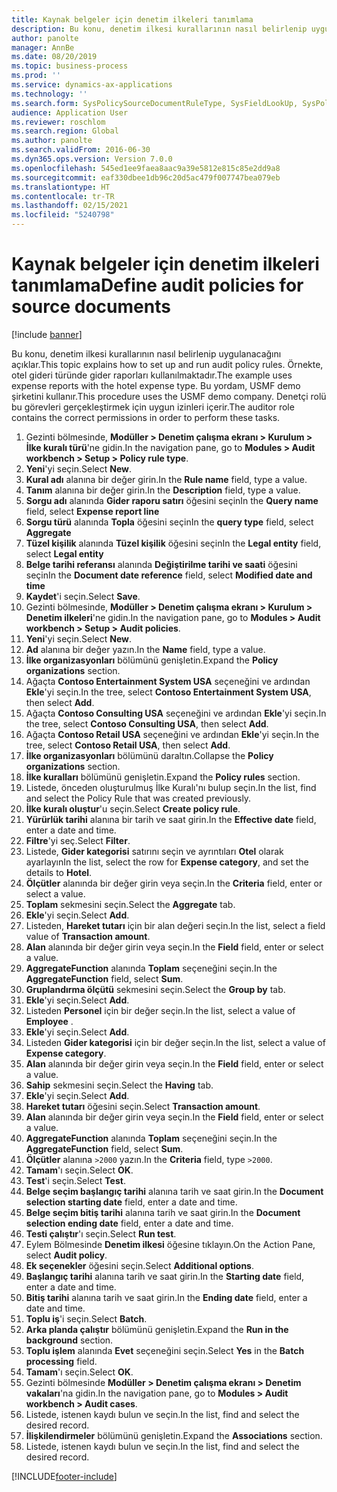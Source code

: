 ```yaml
---
title: Kaynak belgeler için denetim ilkeleri tanımlama
description: Bu konu, denetim ilkesi kurallarının nasıl belirlenip uygulanacağını açıklar.
author: panolte
manager: AnnBe
ms.date: 08/20/2019
ms.topic: business-process
ms.prod: ''
ms.service: dynamics-ax-applications
ms.technology: ''
ms.search.form: SysPolicySourceDocumentRuleType, SysFieldLookUp, SysPolicyListPage, SysPolicy, AuditPolicyRule, SysQueryForm, SysQueryFieldLookUp, AuditPolicyDateSelection, AuditPolicyAdditionalOption, BatchJob, CaseDetail
audience: Application User
ms.reviewer: roschlom
ms.search.region: Global
ms.author: panolte
ms.search.validFrom: 2016-06-30
ms.dyn365.ops.version: Version 7.0.0
ms.openlocfilehash: 545ed1ee9faea8aac9a39e5812e815c85e2dd9a8
ms.sourcegitcommit: eaf330dbee1db96c20d5ac479f007747bea079eb
ms.translationtype: HT
ms.contentlocale: tr-TR
ms.lasthandoff: 02/15/2021
ms.locfileid: "5240798"
---
```

# <a name="define-audit-policies-for-source-documents"></a><span data-ttu-id="d24fe-103">Kaynak belgeler için denetim ilkeleri tanımlama</span><span class="sxs-lookup"><span data-stu-id="d24fe-103">Define audit policies for source documents</span></span>

[!include [banner](../../includes/banner.md)]

<span data-ttu-id="d24fe-104">Bu konu, denetim ilkesi kurallarının nasıl belirlenip uygulanacağını açıklar.</span><span class="sxs-lookup"><span data-stu-id="d24fe-104">This topic explains how to set up and run audit policy rules.</span></span> <span data-ttu-id="d24fe-105">Örnekte, otel gideri türünde gider raporları kullanılmaktadır.</span><span class="sxs-lookup"><span data-stu-id="d24fe-105">The example uses expense reports with the hotel expense type.</span></span> <span data-ttu-id="d24fe-106">Bu yordam, USMF demo şirketini kullanır.</span><span class="sxs-lookup"><span data-stu-id="d24fe-106">This procedure uses the USMF demo company.</span></span> <span data-ttu-id="d24fe-107">Denetçi rolü bu görevleri gerçekleştirmek için uygun izinleri içerir.</span><span class="sxs-lookup"><span data-stu-id="d24fe-107">The auditor role contains the correct permissions in order to perform these tasks.</span></span>

1. <span data-ttu-id="d24fe-108">Gezinti bölmesinde, **Modüller > Denetim çalışma ekranı > Kurulum > İlke kuralı türü**'ne gidin.</span><span class="sxs-lookup"><span data-stu-id="d24fe-108">In the navigation pane, go to **Modules > Audit workbench > Setup > Policy rule type**.</span></span>
2. <span data-ttu-id="d24fe-109">**Yeni**'yi seçin.</span><span class="sxs-lookup"><span data-stu-id="d24fe-109">Select **New**.</span></span>
3. <span data-ttu-id="d24fe-110">**Kural adı** alanına bir değer girin.</span><span class="sxs-lookup"><span data-stu-id="d24fe-110">In the **Rule name** field, type a value.</span></span>
4. <span data-ttu-id="d24fe-111">**Tanım** alanına bir değer girin.</span><span class="sxs-lookup"><span data-stu-id="d24fe-111">In the **Description** field, type a value.</span></span>
5. <span data-ttu-id="d24fe-112">**Sorgu adı** alanında **Gider raporu satırı** öğesini seçin</span><span class="sxs-lookup"><span data-stu-id="d24fe-112">In the **Query name** field, select **Expense report line**</span></span>
6. <span data-ttu-id="d24fe-113">**Sorgu türü** alanında **Topla** öğesini seçin</span><span class="sxs-lookup"><span data-stu-id="d24fe-113">In the **query type** field, select **Aggregate**</span></span>
7. <span data-ttu-id="d24fe-114">**Tüzel kişilik** alanında **Tüzel kişilik** öğesini seçin</span><span class="sxs-lookup"><span data-stu-id="d24fe-114">In the **Legal entity** field, select **Legal entity**</span></span>
8. <span data-ttu-id="d24fe-115">**Belge tarihi referansı** alanında **Değiştirilme tarihi ve saati** öğesini seçin</span><span class="sxs-lookup"><span data-stu-id="d24fe-115">In the **Document date reference** field, select **Modified date and time**</span></span>
9. <span data-ttu-id="d24fe-116">**Kaydet**'i seçin.</span><span class="sxs-lookup"><span data-stu-id="d24fe-116">Select **Save**.</span></span>
10. <span data-ttu-id="d24fe-117">Gezinti bölmesinde, **Modüller > Denetim çalışma ekranı > Kurulum > Denetim ilkeleri**'ne gidin.</span><span class="sxs-lookup"><span data-stu-id="d24fe-117">In the navigation pane, go to **Modules > Audit workbench > Setup > Audit policies**.</span></span>
11. <span data-ttu-id="d24fe-118">**Yeni**'yi seçin.</span><span class="sxs-lookup"><span data-stu-id="d24fe-118">Select **New**.</span></span>
12. <span data-ttu-id="d24fe-119">**Ad** alanına bir değer yazın.</span><span class="sxs-lookup"><span data-stu-id="d24fe-119">In the **Name** field, type a value.</span></span>
13. <span data-ttu-id="d24fe-120">**İlke organizasyonları**  bölümünü genişletin.</span><span class="sxs-lookup"><span data-stu-id="d24fe-120">Expand the **Policy organizations** section.</span></span>
14. <span data-ttu-id="d24fe-121">Ağaçta **Contoso Entertainment System USA** seçeneğini ve ardından **Ekle**'yi seçin.</span><span class="sxs-lookup"><span data-stu-id="d24fe-121">In the tree, select **Contoso Entertainment System USA**, then select **Add**.</span></span>
15. <span data-ttu-id="d24fe-122">Ağaçta **Contoso Consulting USA** seçeneğini ve ardından **Ekle**'yi seçin.</span><span class="sxs-lookup"><span data-stu-id="d24fe-122">In the tree, select **Contoso Consulting USA**, then select **Add**.</span></span>
16. <span data-ttu-id="d24fe-123">Ağaçta **Contoso Retail USA** seçeneğini ve ardından **Ekle**'yi seçin.</span><span class="sxs-lookup"><span data-stu-id="d24fe-123">In the tree, select **Contoso Retail USA**, then select **Add**.</span></span>
17. <span data-ttu-id="d24fe-124">**İlke organizasyonları** bölümünü daraltın.</span><span class="sxs-lookup"><span data-stu-id="d24fe-124">Collapse the **Policy organizations** section.</span></span>
18. <span data-ttu-id="d24fe-125">**İlke kuralları**  bölümünü genişletin.</span><span class="sxs-lookup"><span data-stu-id="d24fe-125">Expand the **Policy rules** section.</span></span>
19. <span data-ttu-id="d24fe-126">Listede, önceden oluşturulmuş İlke Kuralı'nı bulup seçin.</span><span class="sxs-lookup"><span data-stu-id="d24fe-126">In the list, find and select the Policy Rule that was created previously.</span></span>
20. <span data-ttu-id="d24fe-127">**İlke kuralı oluştur**'u seçin.</span><span class="sxs-lookup"><span data-stu-id="d24fe-127">Select **Create policy rule**.</span></span>
21. <span data-ttu-id="d24fe-128">**Yürürlük tarihi** alanına bir tarih ve saat girin.</span><span class="sxs-lookup"><span data-stu-id="d24fe-128">In the **Effective date** field, enter a date and time.</span></span>
22. <span data-ttu-id="d24fe-129">**Filtre**'yi seç.</span><span class="sxs-lookup"><span data-stu-id="d24fe-129">Select **Filter**.</span></span>
23. <span data-ttu-id="d24fe-130">Listede, **Gider kategorisi** satırını seçin ve ayrıntıları **Otel** olarak ayarlayın</span><span class="sxs-lookup"><span data-stu-id="d24fe-130">In the list, select the row for **Expense category**, and set the details to **Hotel**.</span></span>
24. <span data-ttu-id="d24fe-131">**Ölçütler** alanında bir değer girin veya seçin.</span><span class="sxs-lookup"><span data-stu-id="d24fe-131">In the **Criteria** field, enter or select a value.</span></span>
25. <span data-ttu-id="d24fe-132">**Toplam** sekmesini seçin.</span><span class="sxs-lookup"><span data-stu-id="d24fe-132">Select the **Aggregate** tab.</span></span>
26. <span data-ttu-id="d24fe-133">**Ekle**'yi seçin.</span><span class="sxs-lookup"><span data-stu-id="d24fe-133">Select **Add**.</span></span>
27. <span data-ttu-id="d24fe-134">Listeden, **Hareket tutarı** için bir alan değeri seçin.</span><span class="sxs-lookup"><span data-stu-id="d24fe-134">In the list, select a field value of **Transaction amount**.</span></span>
28. <span data-ttu-id="d24fe-135">**Alan** alanında bir değer girin veya seçin.</span><span class="sxs-lookup"><span data-stu-id="d24fe-135">In the **Field** field, enter or select a value.</span></span>
29. <span data-ttu-id="d24fe-136">**AggregateFunction** alanında **Toplam** seçeneğini seçin.</span><span class="sxs-lookup"><span data-stu-id="d24fe-136">In the **AggregateFunction** field, select **Sum**.</span></span>
30. <span data-ttu-id="d24fe-137">**Gruplandırma ölçütü** sekmesini seçin.</span><span class="sxs-lookup"><span data-stu-id="d24fe-137">Select the **Group by** tab.</span></span>
31. <span data-ttu-id="d24fe-138">**Ekle**'yi seçin.</span><span class="sxs-lookup"><span data-stu-id="d24fe-138">Select **Add**.</span></span>
32. <span data-ttu-id="d24fe-139">Listeden **Personel** için bir değer seçin.</span><span class="sxs-lookup"><span data-stu-id="d24fe-139">In the list, select a value of **Employee** .</span></span>
33. <span data-ttu-id="d24fe-140">**Ekle**'yi seçin.</span><span class="sxs-lookup"><span data-stu-id="d24fe-140">Select **Add**.</span></span>
34. <span data-ttu-id="d24fe-141">Listeden **Gider kategorisi** için bir değer seçin.</span><span class="sxs-lookup"><span data-stu-id="d24fe-141">In the list, select a value of **Expense category**.</span></span>
35. <span data-ttu-id="d24fe-142">**Alan** alanında bir değer girin veya seçin.</span><span class="sxs-lookup"><span data-stu-id="d24fe-142">In the **Field** field, enter or select a value.</span></span>
36. <span data-ttu-id="d24fe-143">**Sahip** sekmesini seçin.</span><span class="sxs-lookup"><span data-stu-id="d24fe-143">Select the **Having** tab.</span></span>
37. <span data-ttu-id="d24fe-144">**Ekle**'yi seçin.</span><span class="sxs-lookup"><span data-stu-id="d24fe-144">Select **Add**.</span></span>
38. <span data-ttu-id="d24fe-145">**Hareket tutarı**  öğesini seçin.</span><span class="sxs-lookup"><span data-stu-id="d24fe-145">Select **Transaction amount**.</span></span>
39. <span data-ttu-id="d24fe-146">**Alan** alanında bir değer girin veya seçin.</span><span class="sxs-lookup"><span data-stu-id="d24fe-146">In the **Field** field, enter or select a value.</span></span>
40. <span data-ttu-id="d24fe-147">**AggregateFunction** alanında **Toplam** seçeneğini seçin.</span><span class="sxs-lookup"><span data-stu-id="d24fe-147">In the **AggregateFunction** field, select **Sum**.</span></span>
41. <span data-ttu-id="d24fe-148">**Ölçütler** alanına `>2000` yazın.</span><span class="sxs-lookup"><span data-stu-id="d24fe-148">In the **Criteria** field, type `>2000`.</span></span>
42. <span data-ttu-id="d24fe-149">**Tamam**'ı seçin.</span><span class="sxs-lookup"><span data-stu-id="d24fe-149">Select **OK**.</span></span>
43. <span data-ttu-id="d24fe-150">**Test**'i seçin.</span><span class="sxs-lookup"><span data-stu-id="d24fe-150">Select **Test**.</span></span>
44. <span data-ttu-id="d24fe-151">**Belge seçim başlangıç tarihi** alanına tarih ve saat girin.</span><span class="sxs-lookup"><span data-stu-id="d24fe-151">In the **Document selection starting date** field, enter a date and time.</span></span>
45. <span data-ttu-id="d24fe-152">**Belge seçim bitiş tarihi** alanına tarih ve saat girin.</span><span class="sxs-lookup"><span data-stu-id="d24fe-152">In the **Document selection ending date** field, enter a date and time.</span></span>
46. <span data-ttu-id="d24fe-153">**Testi çalıştır**'ı seçin.</span><span class="sxs-lookup"><span data-stu-id="d24fe-153">Select **Run test**.</span></span>
47. <span data-ttu-id="d24fe-154">Eylem Bölmesinde **Denetim ilkesi** öğesine tıklayın.</span><span class="sxs-lookup"><span data-stu-id="d24fe-154">On the Action Pane, select **Audit policy**.</span></span>
48. <span data-ttu-id="d24fe-155">**Ek seçenekler** öğesini seçin.</span><span class="sxs-lookup"><span data-stu-id="d24fe-155">Select **Additional options**.</span></span>
49. <span data-ttu-id="d24fe-156">**Başlangıç tarihi** alanına tarih ve saat girin.</span><span class="sxs-lookup"><span data-stu-id="d24fe-156">In the **Starting date** field, enter a date and time.</span></span>
50. <span data-ttu-id="d24fe-157">**Bitiş tarihi** alanına tarih ve saat girin.</span><span class="sxs-lookup"><span data-stu-id="d24fe-157">In the **Ending date** field, enter a date and time.</span></span>
51. <span data-ttu-id="d24fe-158">**Toplu iş**'i seçin.</span><span class="sxs-lookup"><span data-stu-id="d24fe-158">Select **Batch**.</span></span>
52. <span data-ttu-id="d24fe-159">**Arka planda çalıştır** bölümünü genişletin.</span><span class="sxs-lookup"><span data-stu-id="d24fe-159">Expand the **Run in the background** section.</span></span>
53. <span data-ttu-id="d24fe-160">**Toplu işlem** alanında **Evet** seçeneğini seçin.</span><span class="sxs-lookup"><span data-stu-id="d24fe-160">Select **Yes** in the **Batch processing** field.</span></span>
54. <span data-ttu-id="d24fe-161">**Tamam**'ı seçin.</span><span class="sxs-lookup"><span data-stu-id="d24fe-161">Select **OK**.</span></span>
55. <span data-ttu-id="d24fe-162">Gezinti bölmesinde **Modüller > Denetim çalışma ekranı > Denetim vakaları**'na gidin.</span><span class="sxs-lookup"><span data-stu-id="d24fe-162">In the navigation pane, go to **Modules > Audit workbench > Audit cases**.</span></span>
56. <span data-ttu-id="d24fe-163">Listede, istenen kaydı bulun ve seçin.</span><span class="sxs-lookup"><span data-stu-id="d24fe-163">In the list, find and select the desired record.</span></span>
57. <span data-ttu-id="d24fe-164">**İlişkilendirmeler**  bölümünü genişletin.</span><span class="sxs-lookup"><span data-stu-id="d24fe-164">Expand the **Associations** section.</span></span>
58. <span data-ttu-id="d24fe-165">Listede, istenen kaydı bulun ve seçin.</span><span class="sxs-lookup"><span data-stu-id="d24fe-165">In the list, find and select the desired record.</span></span>



[!INCLUDE[footer-include](../../../includes/footer-banner.md)]